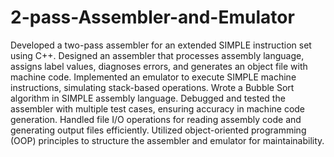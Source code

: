 # 2-pass-Assembler-and-Emulator
Developed a two-pass assembler for an extended SIMPLE instruction set using C++.
Designed an assembler that processes assembly language, assigns label values, diagnoses errors, and generates an object file with machine code.
Implemented an emulator to execute SIMPLE machine instructions, simulating stack-based operations.
Wrote a Bubble Sort algorithm in SIMPLE assembly language.
Debugged and tested the assembler with multiple test cases, ensuring accuracy in machine code generation.
Handled file I/O operations for reading assembly code and generating output files efficiently.
Utilized object-oriented programming (OOP) principles to structure the assembler and emulator for maintainability.
